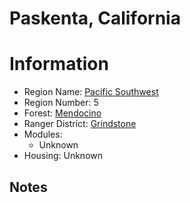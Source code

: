 
Paskenta, California
====================
  
# Information  
* Region Name: [Pacific Southwest]()  
* Region Number: 5  
* Forest: [Mendocino](http://www.fs.usda.gov/mendocino/)  
* Ranger District: [Grindstone]()  
* Modules:  
  - Unknown  
* Housing: Unknown  
  
## Notes

